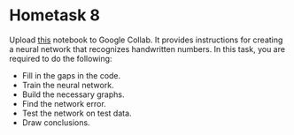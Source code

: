 # Hometask 8

Upload [this](https://drive.google.com/file/d/1ni6HIPMxXPG-hENEoSXalChHaq4Shqko/view?usp=sharing) notebook to Google Collab. It provides instructions for creating a neural network that recognizes handwritten numbers. 
In this task, you are required to do the following:

- Fill in the gaps in the code.
- Train the neural network.
- Build the necessary graphs.
- Find the network error.
- Test the network on test data.
- Draw conclusions.